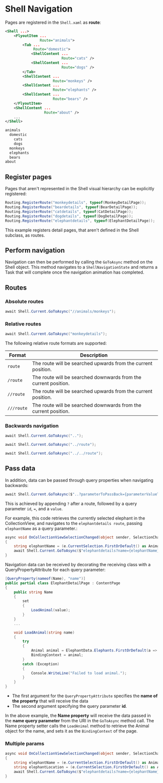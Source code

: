 # Shell Navigation

Pages are registered in the `Shell.xaml` as **route**:

```xml
<Shell ...>
    <FlyoutItem ...
                Route="animals">
        <Tab ...
             Route="domestic">
            <ShellContent ...
                          Route="cats" />
            <ShellContent ...
                          Route="dogs" />
        </Tab>
        <ShellContent ...
                      Route="monkeys" />
        <ShellContent ...
                      Route="elephants" />
        <ShellContent ...
                      Route="bears" />
    </FlyoutItem>
    <ShellContent ...
                  Route="about" />
    ...
</Shell>
```

```sh
animals
  domestic
    cats
    dogs
  monkeys
  elephants
  bears
about
```

## Register pages

Pages that aren't represented in the Shell visual hierarchy can be explicitly registered:

```cs
Routing.RegisterRoute("monkeydetails", typeof(MonkeyDetailPage));
Routing.RegisterRoute("beardetails", typeof(BearDetailPage));
Routing.RegisterRoute("catdetails", typeof(CatDetailPage));
Routing.RegisterRoute("dogdetails", typeof(DogDetailPage));
Routing.RegisterRoute("elephantdetails", typeof(ElephantDetailPage));
```

This example registers detail pages, that aren't defined in the Shell subclass, as routes.

## Perform navigation

Navigation can then be performed by calling the `GoToAsync` method on the Shell object. This method navigates to a `ShellNavigationState` and returns a Task that will complete once the navigation animation has completed.

## Routes

### Absolute routes

```cs
await Shell.Current.GoToAsync("//animals/monkeys");
```

### Relative routes

```cs
await Shell.Current.GoToAsync("monkeydetails");
```

The following relative route formats are supported:

| Format     | Description                                                     |
| ---------- | ----------------------------------------------------------------|
| `route`    | The route will be searched upwards from the current position.   |
| `/route`   | The route will be searched downwards from the current position. |
| `//route`  | The route will be searched upwards from the current position.   |
| `///route` | The route will be searched downwards from the current position. |

### Backwards navigation

```cs
await Shell.Current.GoToAsync("..");

await Shell.Current.GoToAsync("../route");

await Shell.Current.GoToAsync("../../route");
```

## Pass data

In addition, data can be passed through query properties when navigating backwards:

```cs
await Shell.Current.GoToAsync($"..?parameterToPassBack={parameterValueToPassBack}");
```

This is achieved by appending `?` after a route, followed by a query parameter `id`, `=`, and a `value`.

For example, this code retrieves the currently selected elephant in the CollectionView, and navigates to the `elephantdetails route`, passing `elephantName` as a query parameter.:

```cs
async void OnCollectionViewSelectionChanged(object sender, SelectionChangedEventArgs e)
{
    string elephantName = (e.CurrentSelection.FirstOrDefault() as Animal).Name;
    await Shell.Current.GoToAsync($"elephantdetails?name={elephantName}");
}
```

Navigation data can be received by decorating the receiving class with a QueryPropertyAttribute for each query parameter:

```cs
[QueryProperty(nameof(Name), "name")]
public partial class ElephantDetailPage : ContentPage
{
    public string Name
    {
        set
        {
            LoadAnimal(value);
        }
    }
    ...

    void LoadAnimal(string name)
    {
        try
        {
            Animal animal = ElephantData.Elephants.FirstOrDefault(a => a.Name == name);
            BindingContext = animal;
        }
        catch (Exception)
        {
            Console.WriteLine("Failed to load animal.");
        }
    }    
}
```

- The first argument for the `QueryPropertyAttribute` specifies the **name of the property** that will receive the data
- The second argument specifying the query parameter **id**. 

In the above example, the **Name property** will receive the data passed in the **name query parameter** from the URI in the `GoToAsync` method call. The Name property setter calls the `LoadAnimal` method to retrieve the Animal object for the name, and sets it as the `BindingContext` of the page.

### Multiple params

```cs
async void OnCollectionViewSelectionChanged(object sender, SelectionChangedEventArgs e)
{
    string elephantName = (e.CurrentSelection.FirstOrDefault() as Animal).Name;
    string elephantLocation = (e.CurrentSelection.FirstOrDefault() as Animal).Location;
    await Shell.Current.GoToAsync($"elephantdetails?name={elephantName}&location={elephantLocation}");
}
```